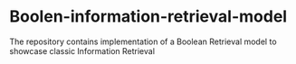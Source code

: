 # Boolen-information-retrieval-model
The repository contains implementation of a Boolean Retrieval model to showcase classic Information Retrieval
